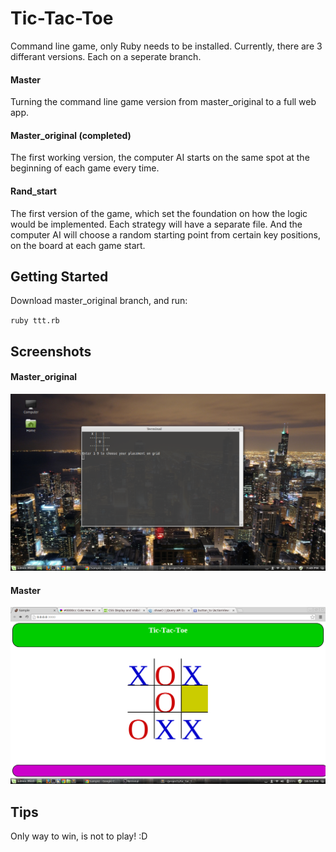 # Tic-Tac-Toe

Command line game, only Ruby needs to be installed. Currently, there are 3 differant versions. Each on a seperate branch.

#### Master

Turning the command line game version from master_original to a full web app.

#### Master_original (completed)

The first working version, the computer AI starts on the same spot at the beginning of each game every time.

#### Rand_start

The first version of the game, which set the foundation on how the logic would be implemented. Each strategy will have a separate file. And the computer AI will choose a random starting point from certain key positions, on the board at each game start.

## Getting Started

Download master_original branch, and run:

`ruby ttt.rb`

## Screenshots

#### Master_original

![command line version](https://raw.githubusercontent.com/Carpk/tic-tac-toe/master/app/assets/images/Screenshot%20from%202014-04-18%2019:49:07.png)

#### Master

![colorful app version](https://raw.githubusercontent.com/Carpk/tic-tac-toe/master/app/assets/images/Screenshot%20from%202014-04-18%2022:54:23.png)

## Tips

Only way to win, is not to play! :D